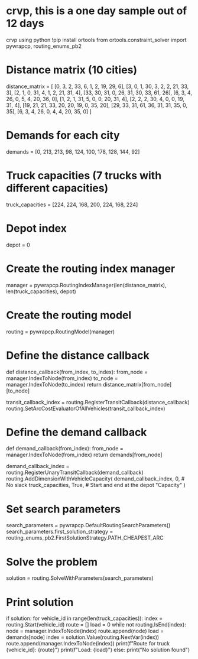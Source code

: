 # crvp, this is a one day sample out of 12 days
crvp using python
!pip install ortools
from ortools.constraint_solver import pywrapcp, routing_enums_pb2

# Distance matrix (10 cities)
distance_matrix = [
[0, 3, 2, 33, 6, 1, 2, 19, 29, 6],
[3, 0, 1, 30, 3, 2, 2, 21, 33, 3],
[2, 1, 0, 31, 4, 1, 2, 21, 31, 4],
[33, 30, 31, 0, 26, 31, 30, 33, 61, 26],
[6, 3, 4, 26, 0, 5, 4, 20, 36, 0],
[1, 2, 1, 31, 5, 0, 0, 20, 31, 4],
[2, 2, 2, 30, 4, 0, 0, 19, 31, 4],
[19, 21, 21, 33, 20, 20, 19, 0, 35, 20],
[29, 33, 31, 61, 36, 31, 31, 35, 0, 35],
[6, 3, 4, 26, 0, 4, 4, 20, 35, 0]
]

# Demands for each city
demands = [0, 213, 213, 98, 124, 100, 178, 128, 144, 92]

# Truck capacities (7 trucks with different capacities)
truck_capacities = [224, 224, 168, 200, 224, 168, 224]

# Depot index
depot = 0
# Create the routing index manager
manager = pywrapcp.RoutingIndexManager(len(distance_matrix), len(truck_capacities), depot)

# Create the routing model
routing = pywrapcp.RoutingModel(manager)

# Define the distance callback
def distance_callback(from_index, to_index):
    from_node = manager.IndexToNode(from_index)
    to_node = manager.IndexToNode(to_index)
    return distance_matrix[from_node][to_node]

transit_callback_index = routing.RegisterTransitCallback(distance_callback)
routing.SetArcCostEvaluatorOfAllVehicles(transit_callback_index)

# Define the demand callback
def demand_callback(from_index):
    from_node = manager.IndexToNode(from_index)
    return demands[from_node]

demand_callback_index = routing.RegisterUnaryTransitCallback(demand_callback)
routing.AddDimensionWithVehicleCapacity(
    demand_callback_index,
    0, # No slack
    truck_capacities,
    True, # Start and end at the depot
    "Capacity"
)
# Set search parameters
search_parameters = pywrapcp.DefaultRoutingSearchParameters()
search_parameters.first_solution_strategy = routing_enums_pb2.FirstSolutionStrategy.PATH_CHEAPEST_ARC

# Solve the problem
solution = routing.SolveWithParameters(search_parameters)

# Print solution
if solution:
    for vehicle_id in range(len(truck_capacities)):
        index = routing.Start(vehicle_id)
        route = []
        load = 0
        while not routing.IsEnd(index):
            node = manager.IndexToNode(index)
            route.append(node)
            load = demands[node]
            index = solution.Value(routing.NextVar(index))
            route.append(manager.IndexToNode(index))
        print(f"Route for truck {vehicle_id}: {route}")
        print(f"Load: {load}")
else:
    print("No solution found")
